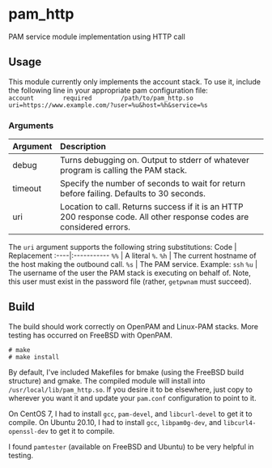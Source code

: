 # pam_http
PAM service module implementation using HTTP call

## Usage
This module currently only implements the account stack. To use it, include the following line in your appropriate pam configuration file:  
`account        required        /path/to/pam_http.so    uri=https://www.example.com/?user=%u&host=%h&service=%s`

### Arguments
Argument | Description
:--------|:-----------
debug    | Turns debugging on. Output to stderr of whatever program is calling the PAM stack.
timeout  | Specify the number of seconds to wait for return before failing. Defaults to 30 seconds.
uri      | Location to call. Returns success if it is an HTTP 200 response code. All other response codes are considered errors.

The `uri` argument supports the following string substitutions:
Code | Replacement
:----|:-----------
`%%` | A literal `%`.
`%h` | The current hostname of the host making the outbound call.
`%s` | The PAM service. Example: `ssh`
`%u` | The username of the user the PAM stack is executing on behalf of. Note, this user must exist in the password file (rather, `getpwnam` must succeed).

## Build
The build should work correctly on OpenPAM and Linux-PAM stacks. More testing has occurred on FreeBSD with OpenPAM.
```
# make
# make install
```
By default, I've included Makefiles for bmake (using the FreeBSD build structure) and gmake. The compiled module will install into `/usr/local/lib/pam_http.so`. If you desire it to be elsewhere, just copy to wherever you want it and update your `pam.conf` configuration to point to it.

On CentOS 7, I had to install `gcc`, `pam-devel`, and `libcurl-devel` to get it to compile.
On Ubuntu 20.10, I had to install `gcc`, `libpam0g-dev`, and `libcurl4-openssl-dev` to get it to compile.

I found `pamtester` (available on FreeBSD and Ubuntu) to be very helpful in testing.
